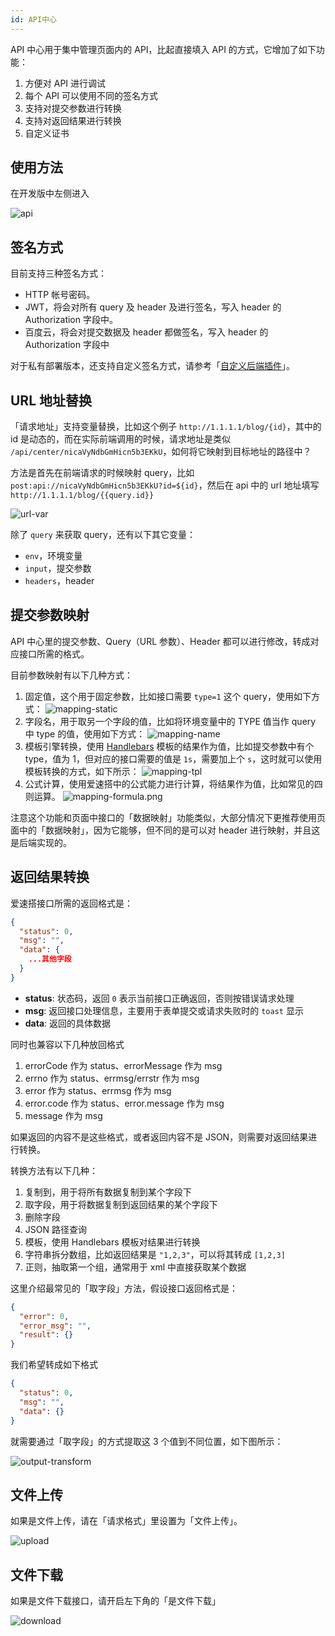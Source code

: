 ```yaml
---
id: API中心
---
```


API 中心用于集中管理页面内的 API，比起直接填入 API 的方式，它增加了如下功能：

1. 方便对 API 进行调试
2. 每个 API 可以使用不同的签名方式
3. 支持对提交参数进行转换
4. 支持对返回结果进行转换
5. 自定义证书

## 使用方法

在开发版中左侧进入

![api](/img/API/API中心/api.png)

## 签名方式

目前支持三种签名方式：

- HTTP 帐号密码。
- JWT，将会对所有 query 及 header 及进行签名，写入 header 的 Authorization 字段中。
- 百度云，将会对提交数据及 header 都做签名，写入 header 的 Authorization 字段中

对于私有部署版本，还支持自定义签名方式，请参考「[自定义后端插件](../私有部署/自定义后端插件.md)」。

## URL 地址替换

「请求地址」支持变量替换，比如这个例子 `http://1.1.1.1/blog/{id}`，其中的 id 是动态的，而在实际前端调用的时候，请求地址是类似 `/api/center/nicaVyNdbGmHicn5b3EKkU`，如何将它映射到目标地址的路径中？

方法是首先在前端请求的时候映射 query，比如 `post:api://nicaVyNdbGmHicn5b3EKkU?id=${id}`，然后在 api 中的 url 地址填写 `http://1.1.1.1/blog/{{query.id}}`

![url-var](/img/API/API中心/url-var.png)

除了 `query` 来获取 query，还有以下其它变量：

- `env`，环境变量
- `input`，提交参数
- `headers`，header

## 提交参数映射

API 中心里的提交参数、Query（URL 参数）、Header 都可以进行修改，转成对应接口所需的格式。

目前参数映射有以下几种方式：

1. 固定值，这个用于固定参数，比如接口需要 `type=1` 这个 query，使用如下方式：
   ![mapping-static](/img/API/API中心/mapping-static.png)
1. 字段名，用于取另一个字段的值，比如将环境变量中的 TYPE 值当作 query 中 type 的值，使用如下方式：
   ![mapping-name](/img/API/API中心/mapping-name.png)
1. 模板引擎转换，使用 [Handlebars](https://handlebarsjs.com/) 模板的结果作为值，比如提交参数中有个 type，值为 1，但对应的接口需要的值是 `1s`，需要加上个 `s`，这时就可以使用模板转换的方式，如下所示：
   ![mapping-tpl](/img/API/API中心/mapping-tpl.png)
1. 公式计算，使用爱速搭中的公式能力进行计算，将结果作为值，比如常见的四则运算。
   ![mapping-formula.png](/img/API/API中心/mapping-formula.png)

注意这个功能和页面中接口的「数据映射」功能类似，大部分情况下更推荐使用页面中的「数据映射」，因为它能够，但不同的是可以对 header 进行映射，并且这是后端实现的。

## 返回结果转换

爱速搭接口所需的返回格式是：

```json
{
  "status": 0,
  "msg": "",
  "data": {
    ...其他字段
  }
}
```

- **status**: 状态码，返回 `0` 表示当前接口正确返回，否则按错误请求处理
- **msg**: 返回接口处理信息，主要用于表单提交或请求失败时的 `toast` 显示
- **data**: 返回的具体数据

同时也兼容以下几种放回格式

1. errorCode 作为 status、errorMessage 作为 msg
2. errno 作为 status、errmsg/errstr 作为 msg
3. error 作为 status、errmsg 作为 msg
4. error.code 作为 status、error.message 作为 msg
5. message 作为 msg

如果返回的内容不是这些格式，或者返回内容不是 JSON，则需要对返回结果进行转换。

转换方法有以下几种：

1. 复制到，用于将所有数据复制到某个字段下
2. 取字段，用于将数据复制到返回结果的某个字段下
3. 删除字段
4. JSON 路径查询
5. 模板，使用 Handlebars 模板对结果进行转换
6. 字符串拆分数组，比如返回结果是 `"1,2,3"`，可以将其转成 `[1,2,3]`
7. 正则，抽取第一个组，通常用于 xml 中直接获取某个数据

这里介绍最常见的「取字段」方法，假设接口返回格式是：

```json
{
  "error": 0,
  "error_msg": "",
  "result": {}
}
```

我们希望转成如下格式

```json
{
  "status": 0,
  "msg": "",
  "data": {}
}
```

就需要通过「取字段」的方式提取这 3 个值到不同位置，如下图所示：

![output-transform](/img/API/API中心/output-transform.png)

## 文件上传

如果是文件上传，请在「请求格式」里设置为「文件上传」。

![upload](/img/API/API中心/upload.png)

## 文件下载

如果是文件下载接口，请开启左下角的「是文件下载」

![download](/img/API/API中心/download.png)
